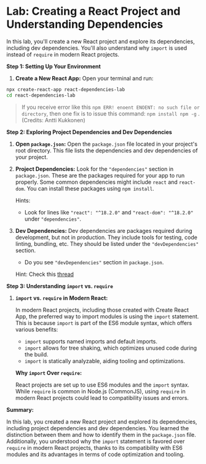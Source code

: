 # Lab: Creating a React Project and Understanding Dependencies

In this lab, you'll create a new React project and explore its dependencies, including dev dependencies. You'll also understand why `import` is used instead of `require` in modern React projects.

**Step 1: Setting Up Your Environment**

1. **Create a New React App:**
   Open your terminal and run:
   
```sh
npx create-react-app react-dependencies-lab
cd react-dependencies-lab
```
> If you receive error like this `npm ERR! enoent ENOENT: no such file or directory`, then one fix is to issue this command: `npm install npm -g` . (Credits: Antti Kukkonen)

**Step 2: Exploring Project Dependencies and Dev Dependencies**

1. **Open `package.json`:**
   Open the `package.json` file located in your project's root directory. This file lists the dependencies and dev dependencies of your project.

2. **Project Dependencies:**
   Look for the `"dependencies"` section in `package.json`. These are the packages required for your app to run properly. Some common dependencies might include `react` and `react-dom`. You can install these packages using `npm install`.

   Hints: 
   - Look for lines like `"react": "^18.2.0"` and `"react-dom": "^18.2.0"` under `"dependencies"`.

3. **Dev Dependencies:**
   Dev dependencies are packages required during development, but not in production. They include tools for testing, code linting, bundling, etc. They should be listed under the `"devDependencies"` section.

   - Do you see `"devDependencies"` section in `package.json`. 

   Hint: Check this [thread]


**Step 3: Understanding `import` vs. `require`**

1. **`import` vs. `require` in Modern React:**

   In modern React projects, including those created with Create React App, the preferred way to import modules is using the `import` statement. This is because `import` is part of the ES6 module syntax, which offers various benefits:

   - `import` supports named imports and default imports.
   - `import` allows for tree shaking, which optimizes unused code during the build.
   - `import` is statically analyzable, aiding tooling and optimizations.

   **Why `import` Over `require`:**

   React projects are set up to use ES6 modules and the `import` syntax. While `require` is common in Node.js (CommonJS), using `require` in modern React projects could lead to compatibility issues and errors.

**Summary:**

In this lab, you created a new React project and explored its dependencies, including project dependencies and dev dependencies. You learned the distinction between them and how to identify them in the `package.json` file. Additionally, you understood why the `import` statement is favored over `require` in modern React projects, thanks to its compatibility with ES6 modules and its advantages in terms of code optimization and tooling.

<!-- Links -->

[thread]:https://stackoverflow.com/questions/44868453/create-react-app